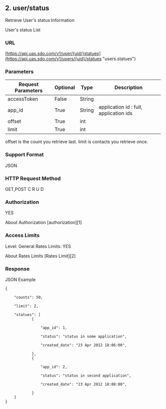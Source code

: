 ## 2. user/status

Retrieve User's status Information

User's status List

### URL

[https://api.uas.sdo.com/v1/user/{uid/}statues](https://api.uas.sdo.com/v1/users/{uid}/statues "users.statues")


### Parameters
Request Parameters  |  Optional  |  Type  |  Description  
-------------|-----------|---------|--------
accessToken			|  False	 |  String|  
app_id              |  True      |  String| application id : full, application ids  
offset				|  True      |  int   |  
limit 				|  True      |  int   |  

offset is the count you retrieve last.
limit is contacts you retrieve once.


### Support Format

JSON

### HTTP Request Method

GET,POST
C
R
U
D

### Authorization

YES


About Authorization [authorization][1]

### Access Limits

Level: General
Rates Limits: YES


About Rates Limits [Rates Limit][2]

### Response

JSON Example


    {

		"counts": 50,  
				
		"limit": 2,  

        "statues": [
        	    {

                    "app_id": 1,

                    "status": "status in some application",

                    "created_date": "23 Apr 2012 18:06:00",

                },
        	    {

                    "app_id": 2,

                    "status": "status in second application",

                    "created_date": "23 Apr 2012 18:08:00",

                }
        ]
    }
